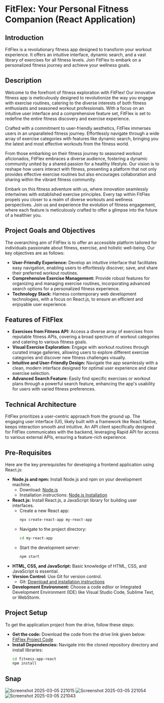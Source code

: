 # FitFlex: Your Personal Fitness Companion (React Application)

## Introduction
FitFlex is a revolutionary fitness app designed to transform your workout experience. It offers an intuitive interface, dynamic search, and a vast library of exercises for all fitness levels. Join FitFlex to embark on a personalized fitness journey and achieve your wellness goals.

## Description
Welcome to the forefront of fitness exploration with FitFlex! Our innovative fitness app is meticulously designed to revolutionize the way you engage with exercise routines, catering to the diverse interests of both fitness enthusiasts and seasoned workout professionals. With a focus on an intuitive user interface and a comprehensive feature set, FitFlex is set to redefine the entire fitness discovery and exercise experience.

Crafted with a commitment to user-friendly aesthetics, FitFlex immerses users in an unparalleled fitness journey. Effortlessly navigate through a wide array of exercise categories with features like dynamic search, bringing you the latest and most effective workouts from the fitness world.

From those embarking on their fitness journey to seasoned workout aficionados, FitFlex embraces a diverse audience, fostering a dynamic community united by a shared passion for a healthy lifestyle. Our vision is to reshape how users interact with fitness, presenting a platform that not only provides effective exercise routines but also encourages collaboration and sharing within the vibrant fitness community.

Embark on this fitness adventure with us, where innovation seamlessly intertwines with established exercise principles. Every tap within FitFlex propels you closer to a realm of diverse workouts and wellness perspectives. Join us and experience the evolution of fitness engagement, where each feature is meticulously crafted to offer a glimpse into the future of a healthier you.

## Project Goals and Objectives
The overarching aim of FitFlex is to offer an accessible platform tailored for individuals passionate about fitness, exercise, and holistic well-being. Our key objectives are as follows:
- **User-Friendly Experience:** Develop an intuitive interface that facilitates easy navigation, enabling users to effortlessly discover, save, and share their preferred workout routines.
- **Comprehensive Exercise Management:** Provide robust features for organizing and managing exercise routines, incorporating advanced search options for a personalized fitness experience.
- **Technology Stack:** Harness contemporary web development technologies, with a focus on React.js, to ensure an efficient and enjoyable user experience.

## Features of FitFlex
- **Exercises from Fitness API:** Access a diverse array of exercises from reputable fitness APIs, covering a broad spectrum of workout categories and catering to various fitness goals.
- **Visual Exercise Exploration:** Engage with workout routines through curated image galleries, allowing users to explore different exercise categories and discover new fitness challenges visually.
- **Intuitive and User-Friendly Design:** Navigate the app seamlessly with a clean, modern interface designed for optimal user experience and clear exercise selection.
- **Advanced Search Feature:** Easily find specific exercises or workout plans through a powerful search feature, enhancing the app's usability for users with varied fitness preferences.

## Technical Architecture
FitFlex prioritizes a user-centric approach from the ground up. The engaging user interface (UI), likely built with a framework like React Native, keeps interaction smooth and intuitive. An API client specifically designed for FitFlex communicates with the backend, leveraging Rapid API for access to various external APIs, ensuring a feature-rich experience.

## Pre-Requisites
Here are the key prerequisites for developing a frontend application using React.js:
- **Node.js and npm:** Install Node.js and npm on your development machine.
  - Download: [Node.js](https://nodejs.org/en/download/)
  - Installation instructions: [Node.js Installation](https://nodejs.org/en/download/package-manager/)
- **React.js:** Install React.js, a JavaScript library for building user interfaces.
  - Create a new React app:
    ```bash
    npx create-react-app my-react-app
    ```
  - Navigate to the project directory:
    ```bash
    cd my-react-app
    ```
  - Start the development server:
    ```bash
    npm start
    ```
- **HTML, CSS, and JavaScript:** Basic knowledge of HTML, CSS, and JavaScript is essential.
- **Version Control:** Use Git for version control.
  - Git: [Download and installation instructions](https://git-scm.com/downloads)
- **Development Environment:** Choose a code editor or Integrated Development Environment (IDE) like Visual Studio Code, Sublime Text, or WebStorm.

## Project Setup
To get the application project from the drive, follow these steps:
- **Get the code:** Download the code from the drive link given below:
  [FitFlex Project Code](https://drive.google.com/drive/folders/14f9eBQ5W7VrLdPhP2W6PzOU_HCy8UMex?usp=sharing)
- **Install Dependencies:** Navigate into the cloned repository directory and install libraries:
  ```bash
  cd fitness-app-react
  npm install
## Snap
![Screenshot 2025-03-05 221015](https://github.com/user-attachments/assets/c2c5fd9b-4c1f-435d-8e52-a141f313c86d)
![Screenshot 2025-03-05 221054](https://github.com/user-attachments/assets/b9513215-ad70-4ffa-aacd-af5c5406f85b)
![Screenshot 2025-03-05 221043](https://github.com/user-attachments/assets/9a87f429-ec3a-4e4d-868e-c8b6ca6137bf)

